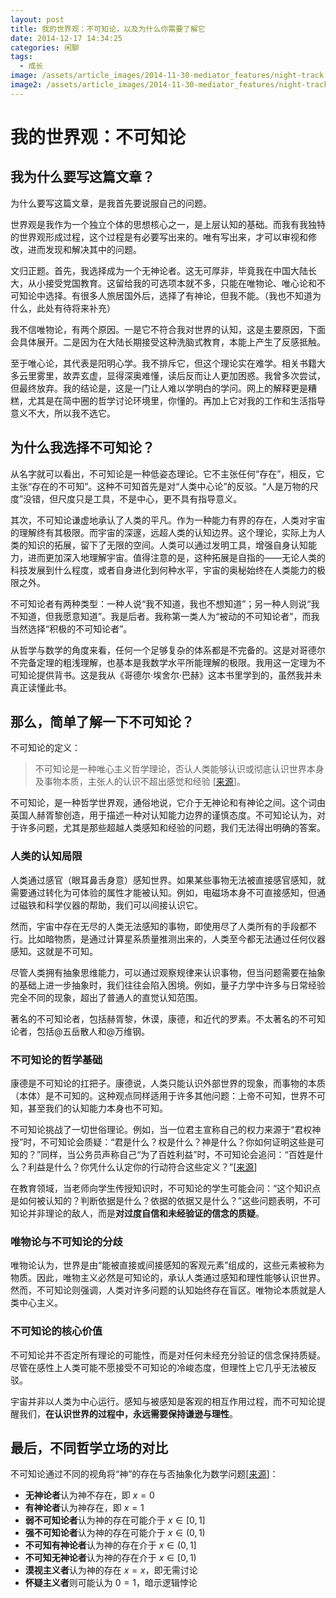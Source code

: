```yaml
---
layout: post
title: 我的世界观：不可知论，以及为什么你需要了解它
date: 2014-12-17 14:34:25
categories: 闲聊
tags:
  - 成长
image: /assets/article_images/2014-11-30-mediator_features/night-track.JPG
image2: /assets/article_images/2014-11-30-mediator_features/night-track-mobile.JPG
---
```

# 我的世界观：不可知论
## 我为什么要写这篇文章？

为什么要写这篇文章，是我首先要说服自己的问题。

世界观是我作为一个独立个体的思想核心之一，是上层认知的基础。而我有我独特的世界观形成过程，这个过程是有必要写出来的。唯有写出来，才可以审视和修改，进而发现和解决其中的问题。

文归正题。首先，我选择成为一个无神论者。这无可厚非，毕竟我在中国大陆长大，从小接受党国教育。这留给我的可选项本就不多，只能在唯物论、唯心论和不可知论中选择。有很多人旅居国外后，选择了有神论，但我不能。（我也不知道为什么，此处有待将来补充）

我不信唯物论，有两个原因。一是它不符合我对世界的认知，这是主要原因，下面会具体展开。二是因为在大陆长期接受这种洗脑式教育，本能上产生了反感抵触。

至于唯心论，其代表是阳明心学。我不排斥它，但这个理论实在难学。相关书籍大多云里雾里，故弄玄虚，显得深奥难懂，读后反而让人更加困惑。我曾多次尝试，但最终放弃。我的结论是，这是一门让人难以学明白的学问。网上的解释更是糟糕，尤其是在简中圈的哲学讨论环境里，你懂的。再加上它对我的工作和生活指导意义不大，所以我不选它。

## 为什么我选择不可知论？

从名字就可以看出，不可知论是一种低姿态理论。它不主张任何“存在”，相反，它主张“存在的不可知”。这种不可知首先是对“人类中心论”的反驳。“人是万物的尺度”没错，但尺度只是工具，不是中心，更不具有指导意义。

其次，不可知论谦虚地承认了人类的平凡。作为一种能力有界的存在，人类对宇宙的理解终有其极限。而宇宙的深邃，远超人类的认知边界。这个理论，实际上为人类的知识的拓展，留下了无限的空间。人类可以通过发明工具，增强自身认知能力，进而更加深入地理解宇宙。值得注意的是，这种拓展是自指的——无论人类的科技发展到什么程度，或者自身进化到何种水平，宇宙的奥秘始终在人类能力的极限之外。

不可知论者有两种类型：一种人说“我不知道，我也不想知道”；另一种人则说“我不知道，但我愿意知道”。我是后者。我称第一类人为“被动的不可知论者”，而我当然选择“积极的不可知论者”。

从哲学与数学的角度来看，任何一个足够复杂的体系都是不完备的。这是对哥德尔不完备定理的粗浅理解，也基本是我数学水平所能理解的极限。我用这一定理为不可知论提供背书。这是我从《哥德尔·埃舍尔·巴赫》这本书里学到的，虽然我并未真正读懂此书。

## 那么，简单了解一下不可知论？

不可知论的定义：

> 不可知论是一种唯心主义哲学理论，否认人类能够认识或彻底认识世界本身及事物本质，主张人的认识不超出感觉和经验 [[来源](https://www.wikiwand.com/zh-hans/articles/%E4%B8%8D%E5%8F%AF%E7%9F%A5%E8%AE%BA)]。

不可知论，是一种哲学世界观，通俗地说，它介于无神论和有神论之间。这个词由英国人赫胥黎创造，用于描述一种对认知能力边界的谨慎态度。不可知论认为，对于许多问题，尤其是那些超越人类感知和经验的问题，我们无法得出明确的答案。

### 人类的认知局限

人类通过感官（眼耳鼻舌身意）感知世界。如果某些事物无法被直接感官感知，就需要通过转化为可体验的属性才能被认知。例如，电磁场本身不可直接感知，但通过磁铁和科学仪器的帮助，我们可以间接认识它。

然而，宇宙中存在无尽的人类无法感知的事物，即使用尽了人类所有的手段都不行。比如暗物质，是通过计算星系质量推测出来的，人类至今都无法通过任何仪器感知。这就是不可知。

尽管人类拥有抽象思维能力，可以通过观察规律来认识事物，但当问题需要在抽象的基础上进一步抽象时，我们往往会陷入困境。例如，量子力学中许多与日常经验完全不同的现象，超出了普通人的直觉认知范围。

著名的不可知论者，包括赫胥黎，休谟，康德，和近代的罗素。不太著名的不可知论者，包括@五岳散人和@万维钢。

### 不可知论的哲学基础

康德是不可知论的扛把子。康德说，人类只能认识外部世界的现象，而事物的本质（本体）是不可知的。这种观点同样适用于许多其他问题：上帝不可知，世界不可知，甚至我们的认知能力本身也不可知。

不可知论挑战了一切世俗理论。例如，当一位君主宣称自己的权力来源于“君权神授”时，不可知论会质疑：“君是什么？权是什么？神是什么？你如何证明这些是可知的？”同样，当公务员声称自己“为了百姓利益”时，不可知论会追问：“百姓是什么？利益是什么？你凭什么认定你的行动符合这些定义？”[[来源](https://www.zhihu.com/question/311061698/answer/1106129857)]

在教育领域，当老师向学生传授知识时，不可知论的学生可能会问：“这个知识点是如何被认知的？判断依据是什么？依据的依据又是什么？”这些问题表明，不可知论并非理论的敌人，而是**对过度自信和未经验证的信念的质疑**。

### 唯物论与不可知论的分歧

唯物论认为，世界是由“能被直接或间接感知的客观元素”组成的，这些元素被称为物质。因此，唯物主义必然是可知论的，承认人类通过感知和理性能够认识世界。然而，不可知论则强调，人类对许多问题的认知始终存在盲区。唯物论本质就是人类中心主义。

### 不可知论的核心价值

不可知论并不否定所有理论的可能性，而是对任何未经充分验证的信念保持质疑。尽管在感性上人类可能不愿接受不可知论的冷峻态度，但理性上它几乎无法被反驳。

宇宙并非以人类为中心运行。感知与被感知是客观的相互作用过程，而不可知论提醒我们，**在认识世界的过程中，永远需要保持谦逊与理性**。

## 最后，不同哲学立场的对比

不可知论通过不同的视角将“神”的存在与否抽象化为数学问题[[来源](https://www.zhihu.com/question/20178863/answer/453095224)]：

- **无神论者**认为神不存在，即 $x=0$
- **有神论者**认为神存在，即 $x = 1$
- **弱不可知论者**认为神的存在可能介于 $x \in [0, 1]$
- **强不可知论者**认为神的存在可能介于 $x \in (0, 1)$
- **不可知有神论者**认为神的存在介于 $x \in (0, 1]$
- **不可知无神论者**认为神的存在介于 $x \in [0, 1)$
- **漠视主义者**认为神的存在 $x = x$，即无需讨论
- **怀疑主义者**则可能认为 $0 = 1$，暗示逻辑悖论

